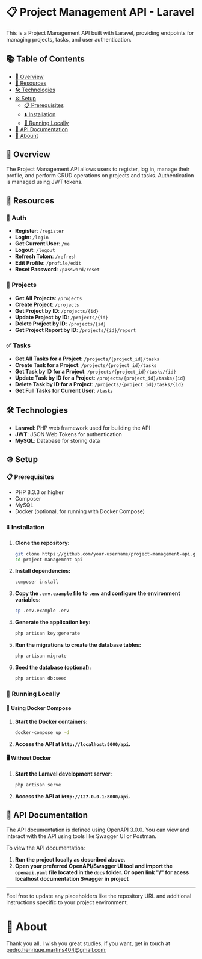 # 📋 Project Management API - Laravel

This is a Project Management API built with Laravel, providing endpoints for managing projects, tasks, and user authentication.

## 📚 Table of Contents
- [📖 Overview](#-overview)
- [🔗 Resources](#-resources)
- [🛠 Technologies](#-technologies)
- [⚙️ Setup](#%EF%B8%8F-setup)
  - [📋 Prerequisites](#-prerequisites)
  - [⬇️ Installation](#%EF%B8%8F-installation)
  - [🚀 Running Locally](#-running-locally)
- [📑 API Documentation](#-api-documentation)
- [📒 Abount](#-about)
  
## 📖 Overview 

The Project Management API allows users to register, log in, manage their profile, and perform CRUD operations on projects and tasks. Authentication is managed using JWT tokens.

## 🔗 Resources

### 🔐 Auth
- **Register**: `/register`
- **Login**: `/login`
- **Get Current User**: `/me`
- **Logout**: `/logout`
- **Refresh Token**: `/refresh`
- **Edit Profile**: `/profile/edit`
- **Reset Password**: `/password/reset`

### 📁 Projects
- **Get All Projects**: `/projects`
- **Create Project**: `/projects`
- **Get Project by ID**: `/projects/{id}`
- **Update Project by ID**: `/projects/{id}`
- **Delete Project by ID**: `/projects/{id}`
- **Get Project Report by ID**: `/projects/{id}/report`

### ✅ Tasks
- **Get All Tasks for a Project**: `/projects/{project_id}/tasks`
- **Create Task for a Project**: `/projects/{project_id}/tasks`
- **Get Task by ID for a Project**: `/projects/{project_id}/tasks/{id}`
- **Update Task by ID for a Project**: `/projects/{project_id}/tasks/{id}`
- **Delete Task by ID for a Project**: `/projects/{project_id}/tasks/{id}`
- **Get Full Tasks for Current User**: `/tasks`

## 🛠 Technologies

- **Laravel**: PHP web framework used for building the API
- **JWT**: JSON Web Tokens for authentication
- **MySQL**: Database for storing data

## ⚙️ Setup

### 📋 Prerequisites

- PHP 8.3.3 or higher
- Composer
- MySQL
- Docker (optional, for running with Docker Compose)

### ⬇️ Installation

1. **Clone the repository:**
    ```bash
    git clone https://github.com/your-username/project-management-api.git
    cd project-management-api
    ```

2. **Install dependencies:**
    ```bash
    composer install
    ```

3. **Copy the `.env.example` file to `.env` and configure the environment variables:**
    ```bash
    cp .env.example .env
    ```

4. **Generate the application key:**
    ```bash
    php artisan key:generate
    ```

5. **Run the migrations to create the database tables:**
    ```bash
    php artisan migrate
    ```

6. **Seed the database (optional):**
    ```bash
    php artisan db:seed
    ```

### 🚀 Running Locally

#### 🐳 Using Docker Compose

1. **Start the Docker containers:**
    ```bash
    docker-compose up -d
    ```

2. **Access the API at `http://localhost:8000/api`.**

#### 🖥 Without Docker

1. **Start the Laravel development server:**
    ```bash
    php artisan serve
    ```

2. **Access the API at `http://127.0.0.1:8000/api`.**

## 📑 API Documentation

The API documentation is defined using OpenAPI 3.0.0. You can view and interact with the API using tools like Swagger UI or Postman.

To view the API documentation:

1. **Run the project locally as described above.**
2. **Open your preferred OpenAPI/Swagger UI tool and import the `openapi.yaml` file located in the `docs` folder. Or open link "/" for acess localhost documentation Swagger in project**

---

Feel free to update any placeholders like the repository URL and additional instructions specific to your project environment.

# 📒 About
Thank you all, I wish you great studies, if you want, get in touch at pedro.henrique.martins404@gmail.com;
